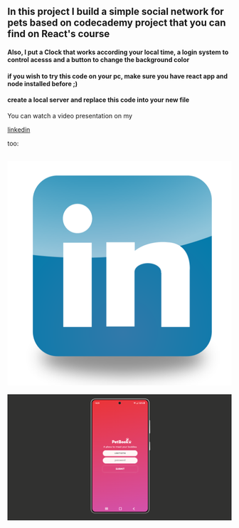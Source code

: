 ## In this project I build a simple social network for pets based on codecademy project that you can find on React's course 
#### Also, I put a Clock that works according your local time, a login system to control acesss and a button to change the background color
#### if you wish to try this code on your pc, make sure you have react app and node installed before ;)
#### create a local server and replace this code into your new file

<div> 
  <p> You can watch a video presentation on my </p> <a href={https://www.linkedin.com/posts/lincolnaraujo_react-project-codecademy-activity-6907098767137624064-3ksH?utm_source=linkedin_share&utm_medium=member_desktop_web}>linkedin</a> <p> too:</p> 
</div>

<div style="display: inline_block"><br/>
  <img src="./linkedIn.png" />
</div>

<div style="display: inline_block"><br/>
  <img src="./presentation.png" />
</div>
